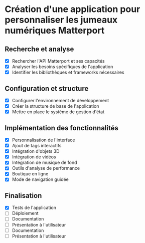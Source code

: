# Création d'une application pour personnaliser les jumeaux numériques Matterport

## Recherche et analyse
- [x] Rechercher l'API Matterport et ses capacités
- [x] Analyser les besoins spécifiques de l'application
- [x] Identifier les bibliothèques et frameworks nécessaires

## Configuration et structure
- [x] Configurer l'environnement de développement
- [x] Créer la structure de base de l'application
- [x] Mettre en place le système de gestion d'état

## Implémentation des fonctionnalités
- [x] Personnalisation de l'interface
- [x] Ajout de tags interactifs
- [x] Intégration d'objets 3D
- [x] Intégration de vidéos
- [x] Intégration de musique de fond
- [x] Outils d'analyse de performance
- [x] Boutique en ligne
- [x] Mode de navigation guidée

## Finalisation
- [x] Tests de l'application
- [ ] Déploiement
- [ ] Documentation
- [ ] Présentation à l'utilisateur
- [ ] Documentation
- [ ] Présentation à l'utilisateur
